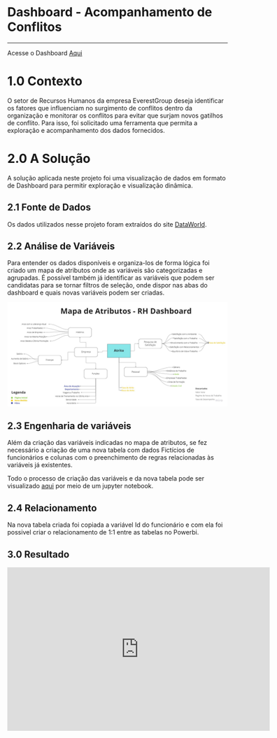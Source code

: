 # Dashboard - Acompanhamento de Conflitos 

---

Acesse o Dashboard [Aqui][Dashboard]

# 1.0 Contexto

O setor de Recursos Humanos da empresa EverestGroup deseja identificar os fatores que influenciam no 
surgimento de conflitos dentro da organização e monitorar os conflitos para evitar que surjam
novos gatilhos de conflito. Para isso, foi solicitado uma ferramenta que permita a exploração e
acompanhamento dos dados fornecidos.

# 2.0 A Solução

A solução aplicada neste projeto foi uma visualização de dados em formato de Dashboard para
permitir exploração e visualização dinâmica.

## 2.1 Fonte de Dados

Os dados utilizados nesse projeto foram extraídos do site [DataWorld][dataworld].

## 2.2 Análise de Variáveis 
Para entender os dados disponíveis e organiza-los de forma lógica foi criado um mapa de atributos
onde as variáveis são categorizadas e agrupadas. É possível também já identificar as variáveis que
podem ser candidatas para se tornar filtros de seleção, onde dispor nas abas do dashboard e quais
novas variáveis podem ser criadas.


![Variáveis](https://github.com/Ledu55/An-lise-de-Conflitos/blob/master/Imagens/Análise%20de%20Variáveis.jpg)

## 2.3 Engenharia de variáveis

Além da criação das variáveis indicadas no mapa de atributos, se fez necessário a criação de uma
nova tabela com dados Fictícios de funcionários e colunas com o preenchimento de regras 
relacionadas às variáveis já existentes.

Todo o processo de criação das variáveis e da nova tabela pode ser visualizado [aqui][jupyter] 
por meio de um jupyter notebook.

## 2.4 Relacionamento

Na nova tabela criada foi copiada a variável Id do funcionário e com ela foi possivel criar o
relacionamento de 1:1 entre as tabelas no Powerbi.

## 3.0 Resultado

<iframe title="RH Everest Group" width="600" height="373.5" src="https://app.powerbi.com/view?r=eyJrIjoiZjk4N2I5ODgtMTk2MS00MmJmLTk0MzQtZDFiYjkwNjYzZmMzIiwidCI6IjI1ZDM2M2EyLTRjNzktNDRlNy05N2I3LWVkZjgxZGY3ZTYwOSJ9&pageName=ReportSectionb0ad6a29d08b006d678d" frameborder="0" allowFullScreen="true"></iframe>




[Dashboard]: https://app.powerbi.com/view?r=eyJrIjoiOWRhNWRjZjktYTMzZi00YjUwLWI5OTMtYzBlODA3ODM5YTFjIiwidCI6IjI1ZDM2M2EyLTRjNzktNDRlNy05N2I3LWVkZjgxZGY3ZTYwOSJ9&pageName=ReportSection
[dataworld]: https://data.world/markbradbourne/rwfd-real-world-fake-data-season-2/workspace/file?filename=HR_Attrition.csv
[jupyter]: https://github.com/Ledu55/An-lise-de-Conflitos/blob/master/tratamento_dados.ipynb

